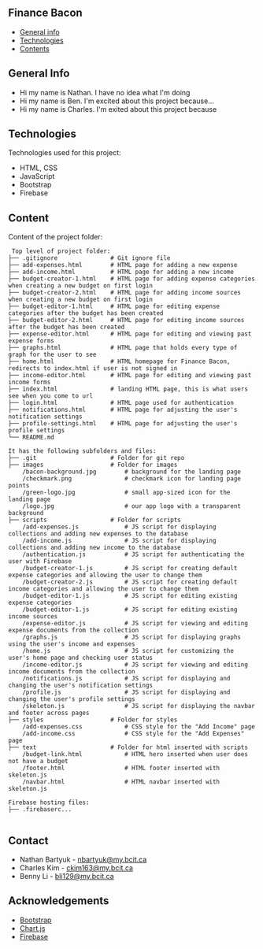 ## Finance Bacon

* [General info](#general-info)
* [Technologies](#technologies)
* [Contents](#content)

## General Info
* Hi my name is Nathan. I have no idea what I'm doing
* Hi my name is Ben. I'm excited about this project because...
* Hi my name is Charles. I'm exited about this project because

## Technologies
Technologies used for this project:
* HTML, CSS
* JavaScript
* Bootstrap 
* Firebase
	
## Content
Content of the project folder:

```
 Top level of project folder: 
├── .gitignore               # Git ignore file
├── add-expenses.html        # HTML page for adding a new expense
├── add-income.html          # HTML page for adding a new income
├── budget-creator-1.html    # HTML page for adding expense categories when creating a new budget on first login
├── budget-creator-2.html    # HTML page for adding income sources when creating a new budget on first login
├── budget-editor-1.html     # HTML page for editing expense categories after the budget has been created
├── budget-editor-2.html     # HTML page for editing income sources after the budget has been created
├── expense-editor.html      # HTML page for editing and viewing past expense forms
├── graphs.html              # HTML page that holds every type of graph for the user to see
├── home.html                # HTML homepage for Finance Bacon, redirects to index.html if user is not signed in
├── income-editor.html       # HTML page for editing and viewing past income forms
├── index.html               # landing HTML page, this is what users see when you come to url
├── login.html               # HTML page used for authentication
├── notifications.html       # HTML page for adjusting the user's notification settings
├── profile-settings.html    # HTML page for adjusting the user's profile settings
└── README.md

It has the following subfolders and files:
├── .git                     # Folder for git repo
├── images                   # Folder for images
    /bacon-background.jpg        # background for the landing page
    /checkmark.png               # checkmark icon for landing page points
    /green-logo.jpg              # small app-sized icon for the landing page
    /logo.jpg                    # our app logo with a transparent background
├── scripts                  # Folder for scripts
    /add-expenses.js             # JS script for displaying collections and adding new expenses to the database
    /add-income.js               # JS script for displaying collections and adding new income to the database
    /authentication.js           # JS script for authenticating the user with Firebase
    /budget-creator-1.js         # JS script for creating default expense categories and allowing the user to change them
    /budget-creator-2.js         # JS script for creating default income categories and allowing the user to change them
    /budget-editor-1.js          # JS script for editing existing expense categories
    /budget-editor-1.js          # JS script for editing existing income sources
    /expense-editor.js           # JS script for viewing and editing expense documents from the collection
    /graphs.js                   # JS script for displaying graphs using the user's income and expenses
    /home.js                     # JS script for customizing the user's home page and checking user status
    /income-editor.js            # JS script for viewing and editing income documents from the collection
    /notifications.js            # JS script for displaying and changing the user's notification settings
    /profile.js                  # JS script for displaying and changing the user's profile settings
    /skeleton.js                 # JS script for displaying the navbar and footer across pages
├── styles                   # Folder for styles
    /add-expenses.css            # CSS style for the "Add Income" page
    /add-income.css              # CSS style for the "Add Expenses" page
├── text                     # Folder for html inserted with scripts
    /budget-link.html            # HTML hero inserted when user does not have a budget
    /footer.html                 # HTML footer inserted with skeleton.js
    /navbar.html                 # HTML navbar inserted with skeleton.js

Firebase hosting files: 
├── .firebaserc...


```

## Contact 
* Nathan Bartyuk - nbartyuk@my.bcit.ca 
* Charles Kim - ckim163@my.bcit.ca
* Benny Li - bli129@my.bcit.ca

## Acknowledgements
* <a href="https://getbootstrap.com/">Bootstrap</a>
* <a href="https://www.chartjs.org/">Chart.js</a>
* <a href="https://firebase.google.com/">Firebase</a>